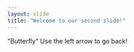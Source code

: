 ```yaml
---
layout: slide
title: "Welcome to our second slide!"
---
```

"Butterfly"
Use the left arrow to go back!
